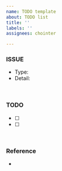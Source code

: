 ```yaml
---
name: TODO template
about: TODO list
title: ''
labels: ''
assignees: chointer

---
```


### ISSUE
- Type: 
- Detail: 
</br>

### TODO
- [ ] 
- [ ] 
</br>

### Reference
-
